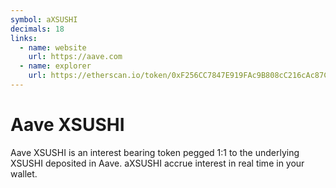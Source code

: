 ```yaml
---
symbol: aXSUSHI
decimals: 18
links:
  - name: website
    url: https://aave.com
  - name: explorer
    url: https://etherscan.io/token/0xF256CC7847E919FAc9B808cC216cAc87CCF2f47a
---
```


# Aave XSUSHI

Aave XSUSHI is an interest bearing token pegged 1:1 to the underlying XSUSHI deposited in Aave. aXSUSHI accrue interest in real time in your wallet.
